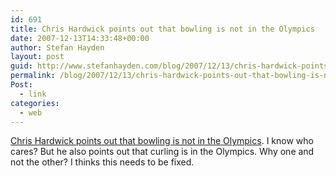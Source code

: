 ```yaml
---
id: 691
title: Chris Hardwick points out that bowling is not in the Olympics
date: 2007-12-13T14:33:48+00:00
author: Stefan Hayden
layout: post
guid: http://www.stefanhayden.com/blog/2007/12/13/chris-hardwick-points-out-that-bowling-is-not-in-the-olympics/
permalink: /blog/2007/12/13/chris-hardwick-points-out-that-bowling-is-not-in-the-olympics/
Post:
  - link
categories:
  - web
---
```

<a href="http://www.maximumfun.org/blog/2007/12/podcast-chris-hardwick-of-hard-n-phirm.html#links">Chris Hardwick points out that bowling is not in the Olympics</a>. I know who cares? But he also points out that curling is in the Olympics. Why one and not the other? I thinks this needs to be fixed.